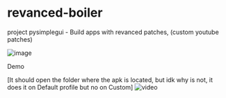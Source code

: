 # revanced-boiler
project pysimplegui - Build apps with revanced patches, (custom youtube patches)


![image](https://github.com/Sedrini/revanced-boiler/assets/36553765/25edbd56-b7e2-44ff-b5e8-4d50bbbdf87d)


Demo

[It should open the folder where the apk is located, but idk why is not, it does it on Default profile but no on Custom]
![video](https://github.com/Sedrini/revanced-boiler/assets/36553765/47fd15c2-5e6a-4305-aaa5-8212bd15f387)


